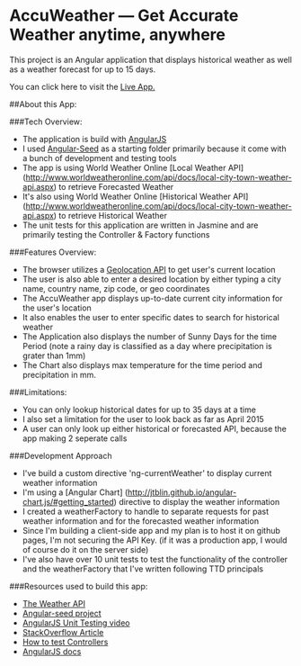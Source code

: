 # AccuWeather — Get Accurate Weather anytime, anywhere

This project is an Angular application that displays historical weather as well as a weather forecast for up to 15 days.

You can click here to visit the [Live App.](http://timurmeyster.me/AccuWeather)

##About this App:

###Tech Overview:
* The application is build with [AngularJS](http://angularjs.org/)
* I used [Angular-Seed](https://github.com/angular/angular-seed) as a starting folder primarily because it come with a bunch of development and testing tools
* The app is using World Weather Online [Local Weather API] (http://www.worldweatheronline.com/api/docs/local-city-town-weather-api.aspx) to retrieve Forecasted Weather
* It's also using World Weather Online [Historical Weather API] (http://www.worldweatheronline.com/api/docs/local-city-town-weather-api.aspx) to retrieve Historical Weather
* The unit tests for this application are written in Jasmine and are primarily testing the Controller & Factory functions

###Features Overview:
* The browser utilizes a [Geolocation API](https://developers.google.com/web/fundamentals/device-access/user-location/obtain-location?hl=en#determine-the-users-current-location) to get user's current location
* The user is also able to enter a desired location by either typing a city name, country name, zip code, or geo coordinates
* The AccuWeather app displays up-to-date current city information for the user's location
* It also enables the user to enter specific dates to search for historical weather
* The Application also displays the number of Sunny Days for the time Period (note a rainy day is classified as a day where precipitation is grater than 1mm)
* The Chart also displays max temperature for the time period and precipitation in mm.

###Limitations:
* You can only lookup historical dates for up to 35 days at a time
* I also set a limitation for the user to look back as far as April 2015
* A user can only look up either historical or forecasted API, because the app making 2 seperate calls

###Development Approach
* I've build a custom directive 'ng-currentWeather' to display current weather information
* I'm using a [Angular Chart] (http://jtblin.github.io/angular-chart.js/#getting_started) directive to display the weather information
* I created a weatherFactory to handle to separate requests for past weather information and for the forecasted weather information
* Since I'm building a client-side app and my plan is to host it on github pages, I'm not securing the API Key. (if it was a production app, I would of course do it on the server side)
* I've also have over 10 unit tests to test the functionality of the controller and the weatherFactory that I've written following TTD principals

###Resources used to build this app:

* [The Weather API](http://www.worldweatheronline.com/api/docs/local-city-town-weather-api.aspx)
* [Angular-seed project](https://github.com/angular/angular-seed)
* [AngularJS Unit Testing video](https://www.youtube.com/watch?v=UDB-jm8MWro)
* [StackOverflow Article](http://stackoverflow.com/questions/15924136/test-angularjs-factory-function-with-jasmine)
* [How to test Controllers](http://nathanleclaire.com/blog/2013/12/13/how-to-unit-test-controllers-in-angularjs-without-setting-your-hair-on-fire/)
* [AngularJS docs](https://docs.angularjs.org/guide/unit-testing)
